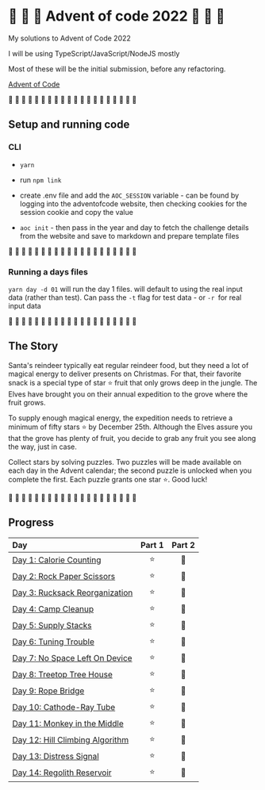 # 🎄 🎅 🎄 Advent of code 2022 🎄 🎅 🎄

My solutions to Advent of Code 2022

I will be using TypeScript/JavaScript/NodeJS mostly

Most of these will be the initial submission, before any refactoring.

[Advent of Code](https://adventofcode.com/2022)

🎄 🎄 🎄 🎄 🎄 🎄 🎄 🎄 🎄 🎄 🎄 🎄 🎄 🎄 🎄 🎄 🎄 🎄 🎄 🎄

## Setup and running code

### CLI

- `yarn`

- run `npm link`

- create .env file and add the `AOC_SESSION` variable - can be found by logging into the adventofcode website, then checking cookies for the session cookie and copy the value

- `aoc init` - then pass in the year and day to fetch the challenge details from the website and save to markdown and prepare template files

🎄 🎄 🎄 🎄 🎄 🎄 🎄 🎄 🎄 🎄 🎄 🎄 🎄 🎄 🎄 🎄 🎄 🎄 🎄 🎄

### Running a days files

`yarn day -d 01` will run the day 1 files. will default to using the real input data (rather than test). Can pass the `-t` flag for test data - or `-r `for real input data

🎄 🎄 🎄 🎄 🎄 🎄 🎄 🎄 🎄 🎄 🎄 🎄 🎄 🎄 🎄 🎄 🎄 🎄 🎄 🎄

## The Story

Santa's reindeer typically eat regular reindeer food, but they need a lot of magical energy to deliver presents on Christmas. For that, their favorite snack is a special type of star ⭐ fruit that only grows deep in the jungle. The Elves have brought you on their annual expedition to the grove where the fruit grows.

To supply enough magical energy, the expedition needs to retrieve a minimum of fifty stars ⭐ by December 25th. Although the Elves assure you that the grove has plenty of fruit, you decide to grab any fruit you see along the way, just in case.

Collect stars by solving puzzles. Two puzzles will be made available on each day in the Advent calendar; the second puzzle is unlocked when you complete the first. Each puzzle grants one star ⭐. Good luck!

🎄 🎄 🎄 🎄 🎄 🎄 🎄 🎄 🎄 🎄 🎄 🎄 🎄 🎄 🎄 🎄 🎄 🎄 🎄 🎄

## Progress

| Day                                                         | Part 1 | Part 2 |
| :---------------------------------------------------------- | :----: | :----: |
| [Day 1: Calorie Counting](src/01/summary.md#readme)         |   ⭐   |   🌟   |
| [Day 2: Rock Paper Scissors](src/02/summary.md#readme)      |   ⭐   |   🌟   |
| [Day 3: Rucksack Reorganization](src/03/summary.md#readme)  |   ⭐   |   🌟   |
| [Day 4: Camp Cleanup](src/04/summary.md#readme)             |   ⭐   |   🌟   |
| [Day 5: Supply Stacks](src/05/summary.md#readme)            |   ⭐   |   🌟   |
| [Day 6: Tuning Trouble](src/06/summary.md#readme)           |   ⭐   |   🌟   |
| [Day 7: No Space Left On Device](src/07/summary.md#readme)  |   ⭐   |   🌟   |
| [Day 8: Treetop Tree House](src/08/summary.md#readme)       |   ⭐   |   🌟   |
| [Day 9: Rope Bridge](src/09/summary.md#readme)              |   ⭐   |   🌟   |
| [Day 10: Cathode-Ray Tube](src/10/summary.md#readme)        |   ⭐   |   🌟   |
| [Day 11: Monkey in the Middle](src/11/summary.md#readme)    |   ⭐   |   🌟   |
| [Day 12: Hill Climbing Algorithm](src/12/summary.md#readme) |   ⭐   |   🌟   |
| [Day 13: Distress Signal](src/13/summary.md#readme)         |   ⭐   |   🌟   |
| [Day 14: Regolith Reservoir](src/14/summary.md#readme)      |   ⭐   |   🌟   |
